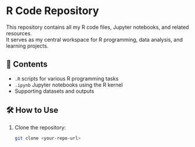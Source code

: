 # R Code Repository

This repository contains all my R code files, Jupyter notebooks, and related resources.  
It serves as my central workspace for R programming, data analysis, and learning projects.

## 📂 Contents
- `.R` scripts for various R programming tasks
- `.ipynb` Jupyter notebooks using the R kernel
- Supporting datasets and outputs

## 🛠 How to Use
1. Clone the repository:
   ```bash
   git clone <your-repo-url>
